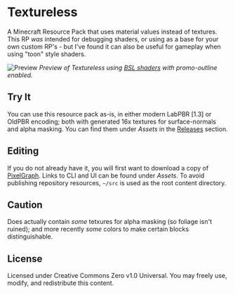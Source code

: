 # Textureless
A Minecraft Resource Pack that uses material values instead of textures. This RP _was_ intended for debugging shaders, or using as a base for your own custom RP's - but I've found it can also be useful for gameplay when using "toon" style shaders.

<img src="https://github.com/null511/MCRP-Textureless/raw/main/media/title-ice.png" alt="Preview"></img>
_Preview of Textureless using [BSL shaders](https://bitslablab.com/bslshaders) with promo-outline enabled._

## Try It
You can use this resource pack as-is, in either modern LabPBR [1.3] or OldPBR encoding; both with generated 16x textures for surface-normals and alpha masking. You can find them under _Assets_ in the [Releases](https://github.com/null511/MCRP-Textureless/releases) section.

## Editing

If you do not already have it, you will first want to download a copy of [PixelGraph](https://github.com/null511/PixelGraph/releases). Links to CLI and UI can be found under _Assets_. To avoid publishing repository resources, `~/src` is used as the root content directory.

## Caution
Does actually contain _some_ tetxures for alpha masking (so foliage isn't ruined); and more recently _some_ colors to make certain blocks distinguishable.

## License
Licensed under Creative Commons Zero v1.0 Universal. You may freely use, modify, and redistribute this content.
